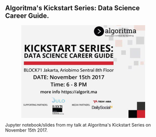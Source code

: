 ## Algoritma's Kickstart Series: Data Science Career Guide.



<p align="center">
<img src="images/kickstart.png" align="middle" alt="Drawing" width="400" height="300"/>
</p>





Jupyter notebook/slides from my talk at Algoritma's Kickstart Series on November 15th 2017.

